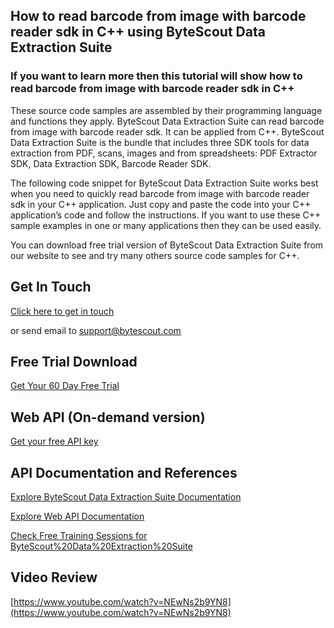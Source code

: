 ## How to read barcode from image with barcode reader sdk in C++ using ByteScout Data Extraction Suite

### If you want to learn more then this tutorial will show how to read barcode from image with barcode reader sdk in C++

These source code samples are assembled by their programming language and functions they apply. ByteScout Data Extraction Suite can read barcode from image with barcode reader sdk. It can be applied from C++. ByteScout Data Extraction Suite is the bundle that includes three SDK tools for data extraction from PDF, scans, images and from spreadsheets: PDF Extractor SDK, Data Extraction SDK, Barcode Reader SDK.

The following code snippet for ByteScout Data Extraction Suite works best when you need to quickly read barcode from image with barcode reader sdk in your C++ application. Just copy and paste the code into your C++ application’s code and follow the instructions. If you want to use these C++ sample examples in one or many applications then they can be used easily.

You can download free trial version of ByteScout Data Extraction Suite from our website to see and try many others source code samples for C++.

## Get In Touch

[Click here to get in touch](https://bytescout.zendesk.com/hc/en-us/requests/new?subject=ByteScout%20Data%20Extraction%20Suite%20Question)

or send email to [support@bytescout.com](mailto:support@bytescout.com?subject=ByteScout%20Data%20Extraction%20Suite%20Question) 

## Free Trial Download

[Get Your 60 Day Free Trial](https://bytescout.com/download/web-installer?utm_source=github-readme)

## Web API (On-demand version)

[Get your free API key](https://pdf.co/documentation/api?utm_source=github-readme)

## API Documentation and References

[Explore ByteScout Data Extraction Suite Documentation](https://bytescout.com/documentation/index.html?utm_source=github-readme)

[Explore Web API Documentation](https://pdf.co/documentation/api?utm_source=github-readme)

[Check Free Training Sessions for ByteScout%20Data%20Extraction%20Suite](https://academy.bytescout.com/)

## Video Review

[https://www.youtube.com/watch?v=NEwNs2b9YN8](https://www.youtube.com/watch?v=NEwNs2b9YN8)